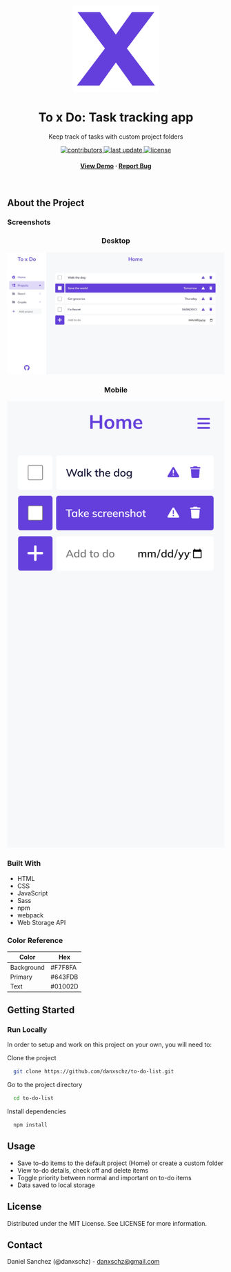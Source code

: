 <div align="center">
  <img src="src/logo.png" alt="logo" width="200" height="auto">
  <h1>To x Do: Task tracking app</h1>

  <p>
  Keep track of tasks with custom project folders
  </p>

  <p>
    <a href="https://github.com/danxschz/to-do-list/graphs/contributors">
      <img src="https://img.shields.io/github/contributors/danxschz/to-do-list" alt="contributors">
    </a>
    <a href="https://github.com/danxschz/to-do-list/commits/main">
      <img src="https://img.shields.io/github/last-commit/danxschz/to-do-list" alt="last update">
    </a>
    <a href="https://github.com/danxschz/to-do-list/blob/master/LICENSE">
      <img src="https://img.shields.io/github/license/danxschz/to-do-list.svg" alt="license">
    </a>
  </p>

  <h4>
    <a href="https://danxschz.github.io/to-do-list">View Demo</a>
    <span> · </span>
    <a href="https://github.com/danxschz/to-do-list/issues/">Report Bug</a>
  </h4>
</div>

<br>

## About the Project

### Screenshots

<div align="center">
  <h3>Desktop</h3>
  <img src="screenshots/desktop.jpg" alt="desktop page" width="600" height="auto"/>

  <h3>Mobile</h3>
  <img src="screenshots/mobile.png" alt="mobile page" width="600" height="auto"/>
</div>

### Built With

- HTML
- CSS
- JavaScript
- Sass
- npm
- webpack
- Web Storage API

### Color Reference

| Color             | Hex                                                                |
| ----------------- | ------------------------------------------------------------------ |
| Background | #F7F8FA |
| Primary | #643FDB |
| Text | #01002D |

## Getting Started

### Run Locally

In order to setup and work on this project on your own, you will need to:

Clone the project

```bash
  git clone https://github.com/danxschz/to-do-list.git
```

Go to the project directory

```bash
  cd to-do-list
```

Install dependencies

```bash
  npm install
```

## Usage

- Save to-do items to the default project (Home) or create a custom folder
- View to-do details, check off and delete items
- Toggle priority between normal and important on to-do items
- Data saved to local storage

## License

Distributed under the MIT License. See LICENSE for more information.

## Contact

Daniel Sanchez (@danxschz) - danxschz@gmail.com